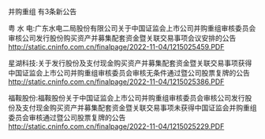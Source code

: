 并购重组 有3条新公告 

粤 水 电:广东水电二局股份有限公司关于中国证监会上市公司并购重组审核委员会审核公司发行股份购买资产并募集配套资金暨关联交易事项会议安排的公告 http://static.cninfo.com.cn/finalpage/2022-11-04/1215025459.PDF 

星湖科技:关于发行股份及支付现金购买资产并募集配套资金暨关联交易事项获得中国证监会上市公司并购重组审核委员会审核无条件通过暨公司股票复牌的公告 http://static.cninfo.com.cn/finalpage/2022-11-04/1215025386.PDF 

福鞍股份:福鞍股份关于中国证监会上市公司并购重组审核委员会审核公司发行股份及支付现金购买资产并募集配套资金暨关联交易事项未获得中国证监会并购重组委员会审核通过暨公司股票复牌的公告 http://static.cninfo.com.cn/finalpage/2022-11-04/1215025229.PDF 

